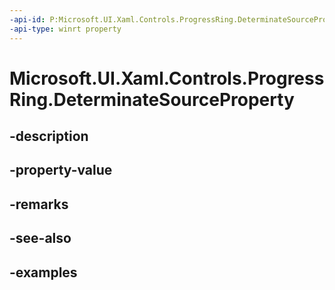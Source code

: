 ```yaml
---
-api-id: P:Microsoft.UI.Xaml.Controls.ProgressRing.DeterminateSourceProperty
-api-type: winrt property
---
```


# Microsoft.UI.Xaml.Controls.ProgressRing.DeterminateSourceProperty

<!--
public static Windows.UI.Xaml.DependencyProperty DeterminateSourceProperty { get; }
-->


## -description

## -property-value

## -remarks

## -see-also

## -examples



